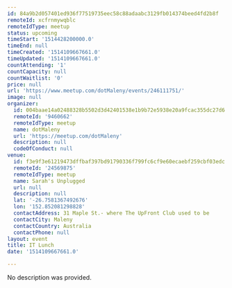 ```yaml
---
id: 84a9b2d057401ed936f77519735eec58c88adaabc3129fb014374beed4fd2b8f
remoteId: xcfrnmywqblc
remoteIdType: meetup
status: upcoming
timeStart: '1514428200000.0'
timeEnd: null
timeCreated: '1514109667661.0'
timeUpdated: '1514109667661.0'
countAttending: '1'
countCapacity: null
countWaitlist: '0'
price: null
url: 'https://www.meetup.com/dotMaleny/events/246111751/'
image: null
organizer:
  id: 004baae14a02488328b5502d3d42401538e1b9b72e5938e20a9fcac355dc27d6
  remoteId: '9460662'
  remoteIdType: meetup
  name: dotMaleny
  url: 'https://meetup.com/dotMaleny'
  description: null
  codeOfConduct: null
venue:
  id: f3e9f3e61219473dffbaf397bd91790336f799fc6cf9e60ecaebf259cbf03edc
  remoteId: '24569875'
  remoteIdType: meetup
  name: Sarah's Unplugged
  url: null
  description: null
  lat: '-26.7581367492676'
  lon: '152.852081298828'
  contactAddress: 31 Maple St.- where The UpFront Club used to be
  contactCity: Maleny
  contactCountry: Australia
  contactPhone: null
layout: event
title: IT Lunch
date: '1514109667661.0'

---
```

No description was provided.
